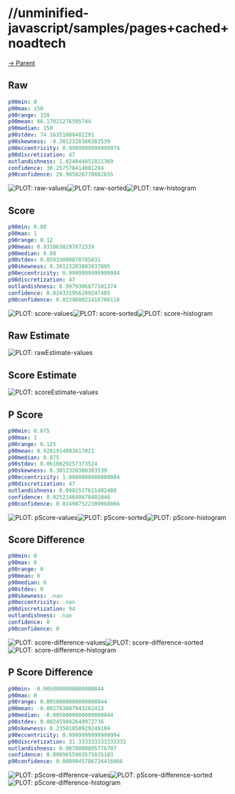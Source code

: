 
# //unminified-javascript/samples/pages+cached+noadtech

[→ Parent](../..)


## Raw


```yaml
p90min: 0
p90max: 150
p90range: 150
p90mean: 86.17021276595744
p90median: 150
p90stdev: 74.16351088482291
p90skewness: -0.3012320380383539
p90eccentricity: 0.9999999999999974
p90discretization: 47
outlandishness: 1.024044051821369
confidence: 30.257578414081284
p90confidence: 29.985026770882655

```

![PLOT: raw-values](./raw/values.svg)![PLOT: raw-sorted](./raw/sorted.svg)![PLOT: raw-histogram](./raw/histogram.svg)
## Score


```yaml
p90min: 0.88
p90max: 1
p90range: 0.12
p90mean: 0.9310638297872339
p90median: 0.88
p90stdev: 0.05933080870785831
p90skewness: 0.30123203803837895
p90eccentricity: 0.9999999999999994
p90discretization: 47
outlandishness: 0.9979306877101374
confidence: 0.024331956289247485
p90confidence: 0.023988021416706116

```

![PLOT: score-values](./score/values.svg)![PLOT: score-sorted](./score/sorted.svg)![PLOT: score-histogram](./score/histogram.svg)
## Raw Estimate

![PLOT: rawEstimate-values](./rawEstimate/values.svg)
## Score Estimate

![PLOT: scoreEstimate-values](./scoreEstimate/values.svg)
## P Score


```yaml
p90min: 0.875
p90max: 1
p90range: 0.125
p90mean: 0.9281914893617021
p90median: 0.875
p90stdev: 0.0618029257373524
p90skewness: 0.3012320380383539
p90eccentricity: 1.0000000000000004
p90discretization: 47
outlandishness: 0.9981517621402488
confidence: 0.025214648678401046
p90confidence: 0.024987522309068866

```

![PLOT: pScore-values](./pScore/values.svg)![PLOT: pScore-sorted](./pScore/sorted.svg)![PLOT: pScore-histogram](./pScore/histogram.svg)
## Score Difference


```yaml
p90min: 0
p90max: 0
p90range: 0
p90mean: 0
p90median: 0
p90stdev: 0
p90skewness: .nan
p90eccentricity: .nan
p90discretization: 94
outlandishness: .nan
confidence: 0
p90confidence: 0

```

![PLOT: score-difference-values](./score-difference/values.svg)![PLOT: score-difference-sorted](./score-difference/sorted.svg)![PLOT: score-difference-histogram](./score-difference/histogram.svg)
## P Score Difference


```yaml
p90min: -0.0050000000000000044
p90max: 0
p90range: 0.0050000000000000044
p90mean: -0.002783687943262413
p90median: -0.0050000000000000044
p90stdev: 0.002459942649972736
p90skewness: 0.23501050929249104
p90eccentricity: 0.9999999999999994
p90discretization: 31.333333333333332
outlandishness: 0.9878080895776707
confidence: 0.0009655903575835103
p90confidence: 0.0009945786726416066

```

![PLOT: pScore-difference-values](./pScore-difference/values.svg)![PLOT: pScore-difference-sorted](./pScore-difference/sorted.svg)![PLOT: pScore-difference-histogram](./pScore-difference/histogram.svg)